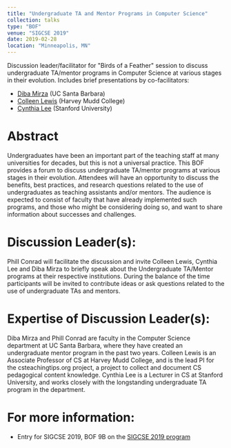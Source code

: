 ```yaml
---
title: "Undergraduate TA and Mentor Programs in Computer Science"
collection: talks
type: "BOF"
venue: "SIGCSE 2019"
date: 2019-02-28
location: "Minneapolis, MN"
---
```


Discussion leader/facilitator for "Birds of a Feather" session to discuss undergraduate TA/mentor
programs in Computer Science at various stages in their evolution. Includes brief presentations by co-facilitators:
* [Diba Mirza](https://cs.ucsb.edu/~dimirza) (UC Santa Barbara)
* [Colleen Lewis](http://blogs.hmc.edu/lewis/) (Harvey Mudd College)
* [Cynthia Lee](https://profiles.stanford.edu/48960) (Stanford University)

# Abstract

Undergraduates have been an important part of the teaching staff at
many universities for decades, but this is not a universal
practice. This BOF provides a forum to discuss undergraduate TA/mentor
programs at various stages in their evolution. Attendees will have an
opportunity to discuss the benefits, best practices, and research
questions related to the use of undergraduates as teaching assistants
and/or mentors. The audience is expected to consist of faculty that
have already implemented such programs, and those who might be
considering doing so, and want to share information about successes
and challenges.

# Discussion Leader(s):

Phill Conrad will facilitate the discussion and
invite Colleen Lewis, Cynthia Lee and Diba Mirza to briefly speak
about the Undergraduate TA/Mentor programs at their respective
institutions. During the balance of the time participants will be
invited to contribute ideas or ask questions related to the use of
undergraduate TAs and mentors.

# Expertise of Discussion Leader(s):

Diba Mirza and Phill Conrad are
faculty in the Computer Science department at UC Santa Barbara, where
they have created an undergraduate mentor program in the past two
years. Colleen Lewis is an Associate Professor of CS at Harvey Mudd
College, and is the lead PI for the csteachingtips.org project, a
project to collect and document CS pedagogical content
knowledge. Cynthia Lee is a Lecturer in CS at Stanford University, and
works closely with the longstanding undergraduate TA program in the
department.

# For more information:

* Entry for SIGCSE 2019, BOF 9B on the [SIGCSE 2019 program](https://whova.com/embedded/session/sigcs_201902/486942/)